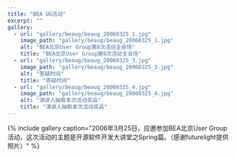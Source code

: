 ```yaml
---
title: "BEA UG活动"
excerpt: ""
gallery:
  - url: "gallery/beaug/beaug_20060325_1.jpg"
    image_path: "gallery/beaug/beaug_20060325_1.jpg"
    alt: "BEA北京User Group第8次活动主会场"
    title: "BEA北京User Group第8次活动主会场"
  - url: "gallery/beaug/beaug_20060325_3.jpg"
    image_path: "gallery/beaug/beaug_20060325_3.jpg"
    alt: "答疑时间"
    title: "答疑时间"
  - url: "gallery/beaug/beaug_20060325_4.jpg"
    image_path: "gallery/beaug/beaug_20060325_4.jpg"
    alt: "演讲人抽取本次活动奖品"
    title: "演讲人抽取本次活动奖品"
---
```


{% include gallery caption="2006年3月25日，应邀参加BEA北京User Group活动，这次活动的主题是开源软件开发大讲堂之Spring篇。（感谢futurelight提供照片）" %}
